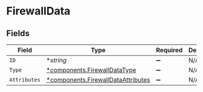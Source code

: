 # FirewallData


## Fields

| Field                                                                                   | Type                                                                                    | Required                                                                                | Description                                                                             |
| --------------------------------------------------------------------------------------- | --------------------------------------------------------------------------------------- | --------------------------------------------------------------------------------------- | --------------------------------------------------------------------------------------- |
| `ID`                                                                                    | **string*                                                                               | :heavy_minus_sign:                                                                      | N/A                                                                                     |
| `Type`                                                                                  | [*components.FirewallDataType](../../models/components/firewalldatatype.md)             | :heavy_minus_sign:                                                                      | N/A                                                                                     |
| `Attributes`                                                                            | [*components.FirewallDataAttributes](../../models/components/firewalldataattributes.md) | :heavy_minus_sign:                                                                      | N/A                                                                                     |